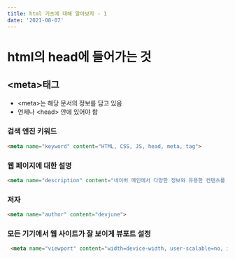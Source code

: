 ```yaml
---
title: html 기초에 대해 알아보자 - 1
date: '2021-08-07'
---
```


# html의 head에 들어가는 것

## \<meta>태그

- \<meta>는 해당 문서의 정보를 담고 있음  
- 언제나 \<head> 안에 있어야 함

### 검색 엔진 키워드
```html
<meta name="keyword" content="HTML, CSS, JS, head, meta, tag">
```

### 웹 페이지에 대한 설명
```html
<meta name="description" content="네이버 메인에서 다양한 정보와 유용한 컨텐츠를 만나 보세요">
```

### 저자
```html
<meta name="author" content="devjune">
```

### 모든 기기에서 웹 사이트가 잘 보이게 뷰포트 설정
```html
 <meta name="viewport" content="width=device-width, user-scalable=no, initial-scale=1.0, maximum-scale=1.0, minimum-scale=1.0">
```
